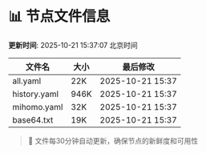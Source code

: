 # 📊 节点文件信息

**更新时间**: 2025-10-21 15:37:07 北京时间

| 文件名 | 大小 | 最后修改 |
|--------|------|----------|
| all.yaml | 22K | 2025-10-21 15:37 |
| history.yaml | 946K | 2025-10-21 15:37 |
| mihomo.yaml | 32K | 2025-10-21 15:37 |
| base64.txt | 19K | 2025-10-21 15:37 |

> 🔄 文件每30分钟自动更新，确保节点的新鲜度和可用性
